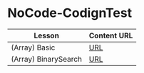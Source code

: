 # NoCode-CodignTest

| Lesson | Content URL |
|---     |---          |
|(Array) Basic   |[URL](https://www.youtube.com/watch?v=tLG10WsVntI&list=PLDV-cCQnUlIYFOXYzqLoXnEye4WxDa_30&index=2&ab_channel=%EC%BD%94%EB%93%9C%EC%97%86%EB%8A%94%ED%94%84%EB%A1%9C%EA%B7%B8%EB%9E%98%EB%B0%8D)
|(Array) BinarySearch   |[URL](https://www.youtube.com/watch?v=Ix-7qWQr_RE&list=PLDV-cCQnUlIYFOXYzqLoXnEye4WxDa_30&index=3&ab_channel=%EC%BD%94%EB%93%9C%EC%97%86%EB%8A%94%ED%94%84%EB%A1%9C%EA%B7%B8%EB%9E%98%EB%B0%8D)